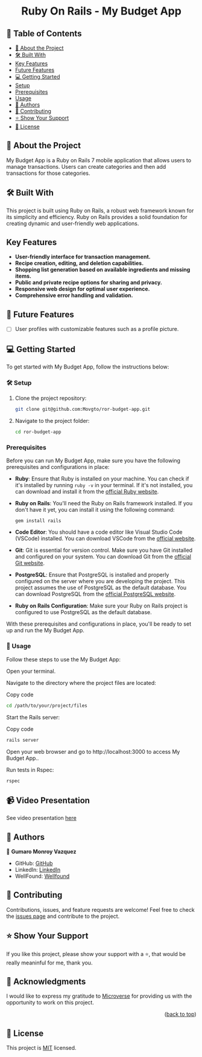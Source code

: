 <a name="readme-top"></a>

<div align="center">

  <h1><b>Ruby On Rails - My Budget App</b></h1>

</div>

## 📗 Table of Contents

- [📖 About the Project](#about-project)
- [🛠 Built With](#built-with)
- [Key Features](#key-features)
- [Future Features](#future-features)
- [💻 Getting Started](#getting-started)
- [Setup](#setup)
- [Prerequisites](#prerequisites)
- [Usage](#usage)
- [👥 Authors](#authors)
- [🤝 Contributing](#contributing)
- [⭐️ Show Your Support](#support)
- [📜 License](#license)

## 📖 About the Project <a name="about-project"></a>

My Budget App is a Ruby on Rails 7 mobile application that allows users to manage transactions. Users can create categories and then add transactions for those categories.

## 🛠 Built With <a name="built-with"></a>

This project is built using Ruby on Rails, a robust web framework known for its simplicity and efficiency. Ruby on Rails provides a solid foundation for creating dynamic and user-friendly web applications.

##  Key Features <a name="key-features"></a>

- **User-friendly interface for transaction management.**
- **Recipe creation, editing, and deletion capabilities.**
- **Shopping list generation based on available ingredients and missing items.**
- **Public and private recipe options for sharing and privacy.**
- **Responsive web design for optimal user experience.**
- **Comprehensive error handling and validation.**

## 🔭 Future Features <a name="future-features"></a>

- [ ] User profiles with customizable features such as a profile picture.

## 💻 Getting Started <a name="getting-started"></a>

To get started with My Budget App, follow the instructions below:

### 🛠 Setup <a name="setup"></a>

1. Clone the project repository:

   ```bash
   git clone git@github.com:Movgto/ror-budget-app.git
    ```
2. Navigate to the project folder:
   ```bash
   cd ror-budget-app
   ```
### Prerequisites <a name="prerequisites"></a>
Before you can run My Budget App, make sure you have the following prerequisites and configurations in place:

- **Ruby**: Ensure that Ruby is installed on your machine. You can check if it's installed by running `ruby -v` in your terminal. If it's not installed, you can download and install it from the [official Ruby website](https://www.ruby-lang.org/en/documentation/installation/).

- **Ruby on Rails**: You'll need the Ruby on Rails framework installed. If you don't have it yet, you can install it using the following command:
  ```
  gem install rails
  ```

- **Code Editor**: You should have a code editor like Visual Studio Code (VSCode) installed. You can download VSCode from the [official website](https://code.visualstudio.com/).

- **Git**: Git is essential for version control. Make sure you have Git installed and configured on your system. You can download Git from the [official Git website](https://git-scm.com/downloads).

- **PostgreSQL**: Ensure that PostgreSQL is installed and properly configured on the server where you are developing the project. This project assumes the use of PostgreSQL as the default database. You can download PostgreSQL from the [official PostgreSQL website](https://www.postgresql.org/download/).

- **Ruby on Rails Configuration**: Make sure your Ruby on Rails project is configured to use PostgreSQL as the default database.

With these prerequisites and configurations in place, you'll be ready to set up and run the My Budget App.

### 📖 Usage <a name="usage"></a>
Follow these steps to use the My Budget App:

Open your terminal.

Navigate to the directory where the project files are located:

Copy code
```bash
cd /path/to/your/project/files
```
Start the Rails server:

Copy code
```bash
rails server
```
Open your web browser and go to http://localhost:3000 to access My Budget App..

Run tests in Rspec:

```bash
rspec
```

## 📹 Video Presentation <a name="authors"></a>

See video presentation [here](https://www.loom.com/share/5669cfb548e14885b85432c4206c39b6?sid=4e3057fb-f860-4327-b093-5052b2c37258)

## 👥 Authors <a name="authors"></a>

👤 **Gumaro Monroy Vazquez**
- GitHub: [GitHub](https://github.com/Movgto)
- LinkedIn: [LinkedIn](https://www.linkedin.com/in/gumaro-monroy-vazquez-1705aa165/)
- WellFound: [Wellfound](https://wellfound.com/u/maro-monroy)

## 🤝 Contributing <a name="contributing"></a>

Contributions, issues, and feature requests are welcome!
Feel free to check the [issues page](./issues) and contribute to the project.

## ⭐️ Show Your Support <a name="support"></a>
If you like this project, please show your support with a ⭐️, that would be really meaninful for me, thank you.

## 🙏 Acknowledgments <a name="acknowledgements"></a>

I would like to express my gratitude to [Microverse](https://github.com/microverseinc) for providing us with the opportunity to work on this project.
<p align="right">(<a href="#readme-top">back to top</a>)</p>

## 📜 License <a name="license"></a>
This project is [MIT](./LICENSE) licensed.

